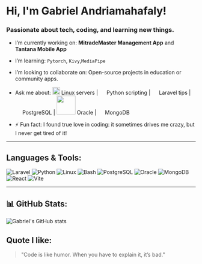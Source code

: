 
# Hi, I'm Gabriel Andriamahafaly!  
### Passionate about tech, coding, and learning new things.

- I’m currently working on: **MitradeMaster Management App** and **Tantana Mobile App**
- I’m learning: `Pytorch`, `Kivy`,`MediaPipe`
- I’m looking to collaborate on: Open-source projects in education or community apps.
- Ask me about:
  <img src="https://img.shields.io/badge/- -FCC624?style=flat&logo=linux&logoColor=black" width="20" /> Linux servers |
  <img src="https://cdn.simpleicons.org/python/3776AB" width="15" /> Python scripting |
  <img src="https://cdn.simpleicons.org/laravel/FF2D20" width="15" /> Laravel tips |
  <img src="https://cdn.simpleicons.org/postgresql/4169E1" width="15" /> PostgreSQL |
  <img src="https://img.shields.io/badge/-Oracle_DB-F80000?style=flat&logo=oracle&logoColor=white" width="50" /> Oracle |
  <img src="https://cdn.simpleicons.org/mongodb/47A248" width="15" /> MongoDB

- ⚡ Fun fact: I found true love in coding: it sometimes drives me crazy, but I never get tired of it!

---

## Languages & Tools:
![Laravel](https://img.shields.io/badge/-Laravel-red?style=flat&logo=laravel&logoColor=white)
![Python](https://img.shields.io/badge/-Python-3776AB?style=flat&logo=python&logoColor=white)
![Linux](https://img.shields.io/badge/-Linux-FCC624?style=flat&logo=linux&logoColor=black)
![Bash](https://img.shields.io/badge/-Bash-121011?style=flat&logo=gnu-bash&logoColor=white)
![PostgreSQL](https://img.shields.io/badge/-PostgreSQL-4169E1?style=flat&logo=postgresql&logoColor=white)
![Oracle](https://img.shields.io/badge/-Oracle_DB-F80000?style=flat&logo=oracle&logoColor=white)
![MongoDB](https://img.shields.io/badge/-MongoDB-47A248?style=flat&logo=mongodb&logoColor=white)
![React](https://img.shields.io/badge/-React-61DAFB?style=flat&logo=react&logoColor=black)
![Vite](https://img.shields.io/badge/-Vite-646CFF?style=flat&logo=vite&logoColor=yellow)

---

## 📊 GitHub Stats:
![Gabriel's GitHub stats](https://github-readme-stats.vercel.app/api?username=gestalkana&show_icons=true&theme=tokyonight)

## Quote I like:
> "Code is like humor. When you have to explain it, it’s bad."


<!--
## Hi there 👋

**gestalkana/gestalkana** is a ✨ _special_ ✨ repository because its `README.md` (this file) appears on your GitHub profile.

Here are some ideas to get you started:

- 🔭 I’m currently working on ...
- 🌱 I’m currently learning ...
- 👯 I’m looking to collaborate on ...
- 🤔 I’m looking for help with ...
- 💬 Ask me about ...
- 📫 How to reach me: ...
- 😄 Pronouns: ...
- ⚡ Fun fact: ...
-->
